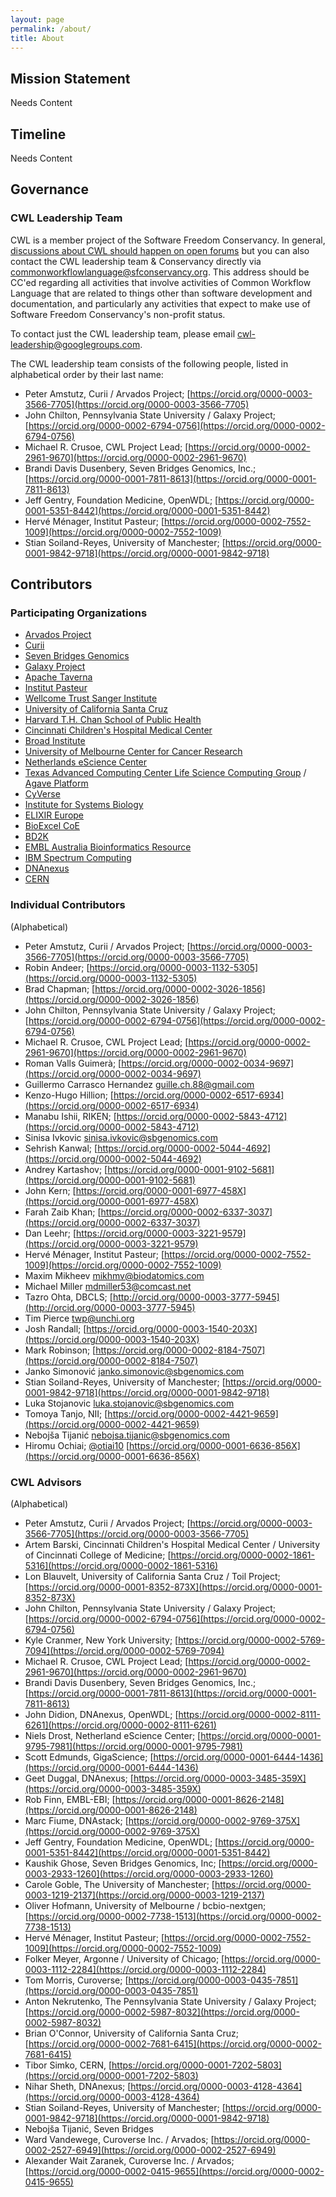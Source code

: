 ```yaml
---
layout: page
permalink: /about/
title: About
---
```


## Mission Statement

Needs Content

## Timeline

Needs Content

## Governance

### CWL Leadership Team 

CWL is a member project of the Software Freedom Conservancy. In general, [discussions about CWL should happen on open forums](https://www.commonwl.org/#Support) but you can also contact the CWL leadership team & Conservancy directly via commonworkflowlanguage@sfconservancy.org. This address should be CC'ed regarding all activities that involve activities of Common Workflow Language that are related to things other than software development and documentation, and particularly any activities that expect to make use of Software Freedom Conservancy's non-profit status.

To contact just the CWL leadership team, please email cwl-leadership@googlegroups.com.

The CWL leadership team consists of the following people, listed in alphabetical order by their last name:

*   Peter Amstutz, Curii / Arvados Project; [https://orcid.org/0000-0003-3566-7705](https://orcid.org/0000-0003-3566-7705)
*   John Chilton, Pennsylvania State University / Galaxy Project; [https://orcid.org/0000-0002-6794-0756](https://orcid.org/0000-0002-6794-0756)
*   Michael R. Crusoe, CWL Project Lead; [https://orcid.org/0000-0002-2961-9670](https://orcid.org/0000-0002-2961-9670)
*   Brandi Davis Dusenbery, Seven Bridges Genomics, Inc.; [https://orcid.org/0000-0001-7811-8613](https://orcid.org/0000-0001-7811-8613)
*   Jeff Gentry, Foundation Medicine, OpenWDL; [https://orcid.org/0000-0001-5351-8442](https://orcid.org/0000-0001-5351-8442)
*   Hervé Ménager, Institut Pasteur; [https://orcid.org/0000-0002-7552-1009](https://orcid.org/0000-0002-7552-1009)
*   Stian Soiland-Reyes, University of Manchester; [https://orcid.org/0000-0001-9842-9718](https://orcid.org/0000-0001-9842-9718)

## Contributors

### Participating Organizations 

*   [Arvados Project](https://arvados.org/)
*   [Curii](https://curii.com/)
*   [Seven Bridges Genomics](https://www.sevenbridges.com/)
*   [Galaxy Project](https://galaxyproject.org/)
*   [Apache Taverna](https://taverna.incubator.apache.org/)
*   [Institut Pasteur](https://www.pasteur.fr/en)
*   [Wellcome Trust Sanger Institute](https://www.sanger.ac.uk/)
*   [University of California Santa Cruz](https://cbse.soe.ucsc.edu/research/bioinfo)
*   [Harvard T.H. Chan School of Public Health](https://www.hsph.harvard.edu/)
*   [Cincinnati Children's Hospital Medical Center](https://www.cincinnatichildrens.org/)
*   [Broad Institute](https://www.broadinstitute.org/)
*   [University of Melbourne Center for Cancer Research](https://umccr.github.io/)
*   [Netherlands eScience Center](https://www.esciencecenter.nl/)
*   [Texas Advanced Computing Center Life Science Computing Group](https://www.tacc.utexas.edu/life-sciences-computing) / [Agave Platform](https://agaveapi.co/)
*   [CyVerse](http://www.cyverse.org/)
*   [Institute for Systems Biology](https://www.systemsbiology.org/)
*   [ELIXIR Europe](https://www.elixir-europe.org/)
*   [BioExcel CoE](https://bioexcel.eu/)
*   [BD2K](https://commonfund.nih.gov/bd2k)
*   [EMBL Australia Bioinformatics Resource](https://www.embl-abr.org.au/)
*   [IBM Spectrum Computing](https://www.ibm.com/spectrum-computing)
*   [DNAnexus](https://www.dnanexus.com/)
*   [CERN](https://home.cern/)

### Individual Contributors 

(Alphabetical)

*   Peter Amstutz, Curii / Arvados Project; [https://orcid.org/0000-0003-3566-7705](https://orcid.org/0000-0003-3566-7705)
*   Robin Andeer; [https://orcid.org/0000-0003-1132-5305](https://orcid.org/0000-0003-1132-5305)
*   Brad Chapman; [https://orcid.org/0000-0002-3026-1856](https://orcid.org/0000-0002-3026-1856)
*   John Chilton, Pennsylvania State University / Galaxy Project; [https://orcid.org/0000-0002-6794-0756](https://orcid.org/0000-0002-6794-0756)
*   Michael R. Crusoe, CWL Project Lead; [https://orcid.org/0000-0002-2961-9670](https://orcid.org/0000-0002-2961-9670)
*   Roman Valls Guimerà; [https://orcid.org/0000-0002-0034-9697](https://orcid.org/0000-0002-0034-9697)
*   Guillermo Carrasco Hernandez guille.ch.88@gmail.com
*   Kenzo-Hugo Hillion; [https://orcid.org/0000-0002-6517-6934](https://orcid.org/0000-0002-6517-6934)
*   Manabu Ishii, RIKEN; [https://orcid.org/0000-0002-5843-4712](https://orcid.org/0000-0002-5843-4712)
*   Sinisa Ivkovic sinisa.ivkovic@sbgenomics.com
*   Sehrish Kanwal; [https://orcid.org/0000-0002-5044-4692](https://orcid.org/0000-0002-5044-4692)
*   Andrey Kartashov; [https://orcid.org/0000-0001-9102-5681](https://orcid.org/0000-0001-9102-5681)
*   John Kern; [https://orcid.org/0000-0001-6977-458X](https://orcid.org/0000-0001-6977-458X)
*   Farah Zaib Khan; [https://orcid.org/0000-0002-6337-3037](https://orcid.org/0000-0002-6337-3037)
*   Dan Leehr; [https://orcid.org/0000-0003-3221-9579](https://orcid.org/0000-0003-3221-9579)
*   Hervé Ménager, Institut Pasteur; [https://orcid.org/0000-0002-7552-1009](https://orcid.org/0000-0002-7552-1009)
*   Maxim Mikheev mikhmv@biodatomics.com
*   Michael Miller mdmiller53@comcast.net
*   Tazro Ohta, DBCLS; [http://orcid.org/0000-0003-3777-5945](http://orcid.org/0000-0003-3777-5945)
*   Tim Pierce twp@unchi.org
*   Josh Randall; [https://orcid.org/0000-0003-1540-203X](https://orcid.org/0000-0003-1540-203X)
*   Mark Robinson; [https://orcid.org/0000-0002-8184-7507](https://orcid.org/0000-0002-8184-7507)
*   Janko Simonović janko.simonovic@sbgenomics.com
*   Stian Soiland-Reyes, University of Manchester; [https://orcid.org/0000-0001-9842-9718](https://orcid.org/0000-0001-9842-9718)
*   Luka Stojanovic luka.stojanovic@sbgenomics.com
*   Tomoya Tanjo, NII; [https://orcid.org/0000-0002-4421-9659](https://orcid.org/0000-0002-4421-9659)
*   Nebojša Tijanić nebojsa.tijanic@sbgenomics.com
*   Hiromu Ochiai; [@otiai10](https://github.com/otiai10) [https://orcid.org/0000-0001-6636-856X](https://orcid.org/0000-0001-6636-856X)

### CWL Advisors 

(Alphabetical)

*   Peter Amstutz, Curii / Arvados Project; [https://orcid.org/0000-0003-3566-7705](https://orcid.org/0000-0003-3566-7705)
*   Artem Barski, Cincinnati Children's Hospital Medical Center / University of Cincinnati College of Medicine; [https://orcid.org/0000-0002-1861-5316](https://orcid.org/0000-0002-1861-5316)
*   Lon Blauvelt, University of California Santa Cruz / Toil Project; [https://orcid.org/0000-0001-8352-873X](https://orcid.org/0000-0001-8352-873X)
*   John Chilton, Pennsylvania State University / Galaxy Project; [https://orcid.org/0000-0002-6794-0756](https://orcid.org/0000-0002-6794-0756)
*   Kyle Cranmer, New York University; [https://orcid.org/0000-0002-5769-7094](https://orcid.org/0000-0002-5769-7094)
*   Michael R. Crusoe, CWL Project Lead; [https://orcid.org/0000-0002-2961-9670](https://orcid.org/0000-0002-2961-9670)
*   Brandi Davis Dusenbery, Seven Bridges Genomics, Inc.; [https://orcid.org/0000-0001-7811-8613](https://orcid.org/0000-0001-7811-8613)
*   John Didion, DNAnexus, OpenWDL; [https://orcid.org/0000-0002-8111-6261](https://orcid.org/0000-0002-8111-6261)
*   Niels Drost, Netherland eScience Center; [https://orcid.org/0000-0001-9795-7981](https://orcid.org/0000-0001-9795-7981)
*   Scott Edmunds, GigaScience; [https://orcid.org/0000-0001-6444-1436](https://orcid.org/0000-0001-6444-1436)
*   Geet Duggal, DNAnexus; [https://orcid.org/0000-0003-3485-359X](https://orcid.org/0000-0003-3485-359X)
*   Rob Finn, EMBL-EBI; [https://orcid.org/0000-0001-8626-2148](https://orcid.org/0000-0001-8626-2148)
*   Marc Fiume, DNAstack; [https://orcid.org/0000-0002-9769-375X](https://orcid.org/0000-0002-9769-375X)
*   Jeff Gentry, Foundation Medicine, OpenWDL; [https://orcid.org/0000-0001-5351-8442](https://orcid.org/0000-0001-5351-8442)
*   Kaushik Ghose, Seven Bridges Genomics, Inc; [https://orcid.org/0000-0003-2933-1260](https://orcid.org/0000-0003-2933-1260)
*   Carole Goble, The University of Manchester; [https://orcid.org/0000-0003-1219-2137](https://orcid.org/0000-0003-1219-2137)
*   Oliver Hofmann, University of Melbourne / bcbio-nextgen; [https://orcid.org/0000-0002-7738-1513](https://orcid.org/0000-0002-7738-1513)
*   Hervé Ménager, Institut Pasteur; [https://orcid.org/0000-0002-7552-1009](https://orcid.org/0000-0002-7552-1009)
*   Folker Meyer, Argonne / University of Chicago; [https://orcid.org/0000-0003-1112-2284](https://orcid.org/0000-0003-1112-2284)
*   Tom Morris, Curoverse; [https://orcid.org/0000-0003-0435-7851](https://orcid.org/0000-0003-0435-7851)
*   Anton Nekrutenko, The Pennsylvania State University / Galaxy Project; [https://orcid.org/0000-0002-5987-8032](https://orcid.org/0000-0002-5987-8032)
*   Brian O'Connor, University of California Santa Cruz; [https://orcid.org/0000-0002-7681-6415](https://orcid.org/0000-0002-7681-6415)
*   Tibor Simko, CERN, [https://orcid.org/0000-0001-7202-5803](https://orcid.org/0000-0001-7202-5803)
*   Nihar Sheth, DNAnexus; [https://orcid.org/0000-0003-4128-4364](https://orcid.org/0000-0003-4128-4364)
*   Stian Soiland-Reyes, University of Manchester; [https://orcid.org/0000-0001-9842-9718](https://orcid.org/0000-0001-9842-9718)
*   Nebojša Tijanić, Seven Bridges
*   Ward Vandewege, Curoverse Inc. / Arvados; [https://orcid.org/0000-0002-2527-6949](https://orcid.org/0000-0002-2527-6949)
*   Alexander Wait Zaranek, Curoverse Inc. / Arvados; [https://orcid.org/0000-0002-0415-9655](https://orcid.org/0000-0002-0415-9655)
